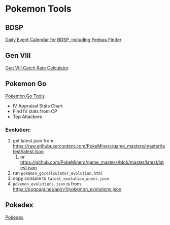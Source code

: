 # Pokemon Tools

## BDSP

[Daily Event Calendar for BDSP, including Feebas Finder](https://g2384.github.io/pokemon-tools/BDSP-Daily-Event-Calendar.html)

## Gen VIII

[Gen VIII Catch Rate Calculator](https://g2384.github.io/pokemon-tools/Catch-Rate-Calculator.html)

## Pokemon Go

[Pokemon Go Tools](https://g2384.github.io/pokemon-tools/Pokemon-Go.html)

- IV Appraisal Stats Chart
- Find IV stats from CP
- Top Attackers

### Evolution:

1. get latest.json from https://raw.githubusercontent.com/PokeMiners/game_masters/master/latest/latest.json
   1. or https://github.com/PokeMiners/game_masters/blob/master/latest/latest.json
2. run `pokemon_go/calculator_evolution.html`
3. copy console to `latest_evolution_quest.json`
4. `pokemon_evolutions.json` is from https://pogoapi.net/api/v1/pokemon_evolutions.json

## Pokedex

[Pokedex](https://g2384.github.io/pokemon-tools/pokedex.html)

